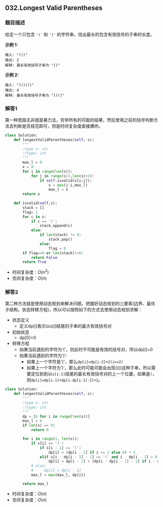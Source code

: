 ## 032.Longest Valid Parentheses

### 题目描述

给定一个只包含 `'('` 和 `')'` 的字符串，找出最长的包含有效括号的子串的长度。

**示例 1:**

```
输入: "(()"
输出: 2
解释: 最长有效括号子串为 "()"
```

**示例 2:**

```
输入: ")()())"
输出: 4
解释: 最长有效括号子串为 "()()"
```

### 解答1

​	第一种思路无非就是暴力法，穷举所有的可能的结果，然后使用之前的括号判断方法去判断是否规范即可，但是时间复杂度直接爆炸。

```python
class Solution:
    def longestValidParentheses(self, s):
        """
        :type s: str
        :rtype: int
        """
        max_l = 0
        x = 0
        for i in range(len(s)):
            for j in range(i+2,len(s)+1):
                if self.isvalid(s[i:j]):
                    x = max(j-i,max_l)
                    max_l = x
        return x
    
    def isvalid(self,s):
        stack = []
        flag= 1
        for c in s:
            if c == '(':
                stack.append(c)
            else:
                if len(stack) != 0:
                    stack.pop()
                else:
                    flag = 0
        if flag==0 or len(stack)!=0:
            return False
        return True
```

- 时间复杂度：$O(n^2)$
- 空间复杂度：$O(n)$

### 解答2

​	第二种方法就是使用动态规划来解决问题，把握好动态规划的三要素(边界、最优子结构，状态转移方程)，所以可以按照如下的方式去使用动态规划求解：

+ 状态定义
  + 定义dp[i]表示以s[i]结尾的子串的最大有效括号对
+ 初始状态
  + dp[0]=0
+ 转移方程
  + 如果当前遇到的字符为‘(’，则此时不可能是有效的括号对，所以dp[i]=0
  + 如果当前遇到的字符为‘)’:
    + 如果上一个字符是'('，那么`dp[i]=dp[i-2]+2(i>=2)`
    + 如果上一个字符为‘)’，那么此时可能可能会出现(())这种子串，所以需要定位到到以`s[i-1]`结尾的最长有效括号对的上一个位置，如果是`(`，则`dp[i]=dp[i-1]+dp[i-dp[i-1]-2]+2`。

```python
class Solution:
    def longestValidParentheses(self, s):
        """
        :type s: str
        :rtype: int
        """
        dp = [0 for i in range(len(s))]
        max_l = 0
        if len(s) == 0:
            return 0

        for i in range(1, len(s)):
            if s[i] == ')':
                if s[i - 1] == '(':
                    dp[i] = (dp[i - 2] if i >= 2 else 0) + 2
                elif s[i - dp[i - 1] - 1] == '(' and i - dp[i - 1] > 0:
                    dp[i] = dp[i - 1] + (dp[i - dp[i - 1] - 2] if i - dp[i - 1] >= 2 else 0) + 2
            # else:
            #     dp[i] = dp[i - 1]
            max_l = max(max_l, dp[i])

        return max_l
```

- 时间复杂度：$O(n)$
- 空间复杂度：$O(n)$